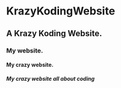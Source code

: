 # KrazyKodingWebsite
## A Krazy Koding Website.
### My website.
#### My crazy website.
##### My crazy website all about coding
